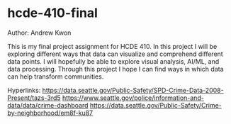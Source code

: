 # hcde-410-final

Author: Andrew Kwon

This is my final project assignment for HCDE 410. In this project I will be exploring different ways that data can visualize and comprehend different data points. I will hopefully be able to explore visual analysis, AI/ML, and data processing. Through this project I hope I can find ways in which data can help transform communities. 

Hyperlinks:
https://data.seattle.gov/Public-Safety/SPD-Crime-Data-2008-Present/tazs-3rd5 
https://www.seattle.gov/police/information-and-data/data/crime-dashboard 
https://data.seattle.gov/Public-Safety/Crime-by-neighborhood/em8f-ku87 